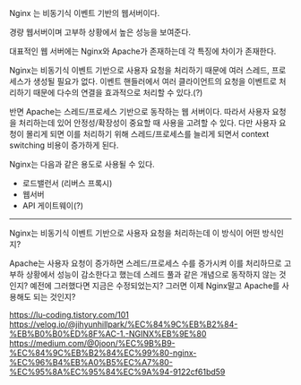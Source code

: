 
Nginx 는 비동기식 이벤트 기반의 웹서버이다.

경량 웹서버이며 고부하 상황에서 높은 성능을 보여준다.

대표적인 웹 서버에는 Nginx와 Apache가 존재하는데 각 특징에 차이가 존재한다.

Nginx는 비동기식 이벤트 기반으로 사용자 요청을 처리하기 때문에 여러 스레드, 프로세스가 생성될 필요가 없다. 이벤트 핸들러에서 여러 클라이언트의 요청을 이벤트로 처리하기 때문에 다수의 연결을 효과적으로 처리할 수 있다.(?)

반면 Apache는 스레드/프로세스 기반으로 동작하는 웹 서버이다. 따라서 사용자 요청을 처리하는데 있어 안정성/확장성이 중요할 때 사용을 고려할 수 있다. 다만 사용자 요청이 몰리게 되면 이를 처리하기 위해 스레드/프로세스를 늘리게 되면서 context switching 비용이 증가하게 된다.


Nginx는 다음과 같은 용도로 사용될 수 있다.
- 로드밸런서 (리버스 프록시)
- 웹서버
- API 게이트웨이(?)



---
Nginx는 비동기식 이벤트 기반으로 사용자 요청을 처리하는데 이 방식이 어떤 방식인지?

Apache는 사용자 요청이 증가하면 스레드/프로세스 수를 증가시켜 이를 처리하므로 고부하 상황에서 성능이 감소한다고 했는데 스레드 풀과 같은 개념으로 동작하지 않는 것인지? 예전에 그러했다면 지금은 수정되었는지? 그러면 이제 Nginx말고 Apache를 사용해도 되는 것인지?




https://lu-coding.tistory.com/101
https://velog.io/@jihyunhillpark/%EC%84%9C%EB%B2%84-%EB%B0%B0%ED%8F%AC-1.-NGINX%EB%9E%80
https://medium.com/@0joon/%EC%9B%B9-%EC%84%9C%EB%B2%84%EC%99%80-nginx-%EC%96%B4%EB%A0%B5%EC%A7%80-%EC%95%8A%EC%95%84%EC%9A%94-9122cf61bd59











